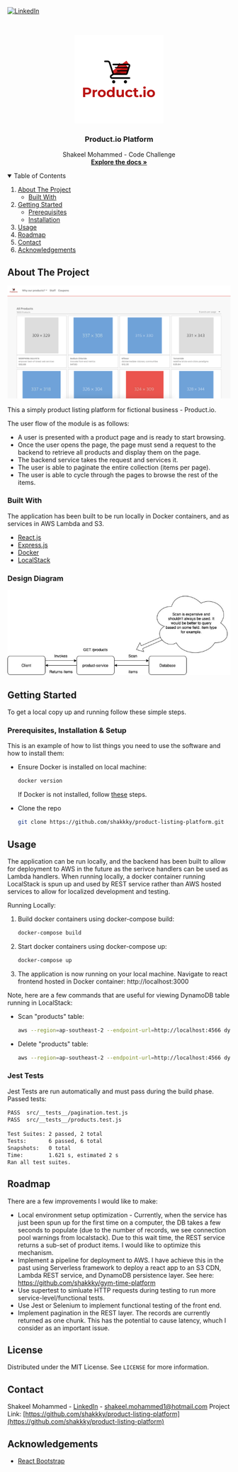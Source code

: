 [![LinkedIn][linkedin-shield]][linkedin-url]

<br />
<p align="center">
  <a href="https://github.com/shakkky/product-listing-platform">
    <img src="images/logo.jpg" alt="Logo" width="200" height="200">
  </a>

  <h3 align="center">Product.io Platform</h3>

  <p align="center">
    Shakeel Mohammed - Code Challenge
    <br />
    <a href="https://github.com/shakkky/product-listing-platform"><strong>Explore the docs »</strong></a>
    <br />
  </p>
</p>



<!-- TABLE OF CONTENTS -->
<details open="open">
  <summary>Table of Contents</summary>
  <ol>
    <li>
      <a href="#about-the-project">About The Project</a>
      <ul>
        <li><a href="#built-with">Built With</a></li>
      </ul>
    </li>
    <li>
      <a href="#getting-started">Getting Started</a>
      <ul>
        <li><a href="#prerequisites">Prerequisites</a></li>
        <li><a href="#installation">Installation</a></li>
      </ul>
    </li>
    <li><a href="#usage">Usage</a></li>
    <li><a href="#roadmap">Roadmap</a></li>
    <li><a href="#contact">Contact</a></li>
    <li><a href="#acknowledgements">Acknowledgements</a></li>
  </ol>
</details>

## About The Project

![Product Name Screen Shot][product-screenshot]

This a simply product listing platform for fictional business - Product.io.

The user flow of the module is as follows:
* A user is presented with a product page and is ready to start browsing. 
* Once the user opens the page, the page must send a request to the backend to retrieve all products and display them on the page.
* The backend service takes the request and services it.
* The user is able to paginate the entire collection (items per page).
* The user is able to cycle through the pages to browse the rest of the items.

### Built With

The application has been built to be run locally in Docker containers, and as services in AWS Lambda and S3.
* [React.js](https://reactjs.org)
* [Express.js](https://expressjs.com)
* [Docker](https://www.docker.com)
* [LocalStack](https://localstack.cloud)

### Design Diagram
![Design Diagram][design-diagram]

## Getting Started

To get a local copy up and running follow these simple steps.

### Prerequisites, Installation & Setup

This is an example of how to list things you need to use the software and how to install them:
- Ensure Docker is installed on local machine:
    ```sh
    docker version
    ```
    If Docker is not installed, follow [these](https://docs.docker.com/get-docker) steps.

- Clone the repo
    ```sh
    git clone https://github.com/shakkky/product-listing-platform.git
    ```

## Usage
The application can be run locally, and the backend has been built to allow for deployment to AWS in the future as the serivce handlers can be used as Lambda handlers. When running locally, a docker container running LocalStack is spun up and used by REST service rather than AWS hosted services to allow for localized development and testing.

Running Locally:
1. Build docker containers using docker-compose build:
    ```sh
    docker-compose build
    ```
2. Start docker containers using docker-compose up:
    ```sh
    docker-compose up
    ```
3. The application is now running on your local machine. Navigate to react frontend hosted in Docker container: http://localhost:3000

Note, here are a few commands that are useful for viewing DynamoDB table running in LocalStack:
* Scan "products" table:
    ```sh
    aws --region=ap-southeast-2 --endpoint-url=http://localhost:4566 dynamodb scan --table-name=products
    ```
* Delete "products" table:
    ```sh
    aws --region=ap-southeast-2 --endpoint-url=http://localhost:4566 dynamodb delete-table --table-name=products
    ```

### Jest Tests
Jest Tests are run automatically and must pass during the build phase.
Passed tests:
  ```
  PASS  src/__tests__/pagination.test.js
  PASS  src/__tests__/products.test.js

  Test Suites: 2 passed, 2 total
  Tests:       6 passed, 6 total
  Snapshots:   0 total
  Time:        1.621 s, estimated 2 s
  Ran all test suites.
  ```

## Roadmap
There are a few improvements I would like to make:
* Local environment setup optimization - Currently, when the service has just been spun up for the first time on a computer, the DB takes a few seconds to populate (due to the number of records, we see connection pool warnings from localstack). Due to this wait time, the REST service returns a sub-set of product items. I would like to optimize this mechanism.
* Implement a pipeline for deployment to AWS. I have achieve this in the past using Serverless framework to deploy a react app to an S3 CDN, Lambda REST service, and DynamoDB persistence layer. See here: https://github.com/shakkky/gym-time-platform
* Use supertest to simluate HTTP requests during testing to run more service-level/functional tests.
* Use Jest or Selenium to implement functional testing of the front end.
* Implement pagination in the REST layer. The records are currently returned as one chunk. This has the potential to cause latency, whuch I consider as an important issue.

## License
Distributed under the MIT License. See `LICENSE` for more information.

## Contact
Shakeel Mohammed - [LinkedIn](https://www.linkedin.com/in/shakeel-mohammed-5b046a183/) - shakeel.mohammed1@hotmail.com
Project Link: [https://github.com/shakkky/product-listing-platform](https://github.com/shakkky/product-listing-platform)

## Acknowledgements
* [React Bootstrap](https://react-bootstrap.github.io)


[linkedin-shield]: https://img.shields.io/badge/-LinkedIn-black.svg?style=for-the-badge&logo=linkedin&colorB=555
[linkedin-url]: https://www.linkedin.com/in/shakeel-mohammed-5b046a183/
[product-screenshot]: images/screenshot.jpg
[design-diagram]: images/design-diagram.jpg